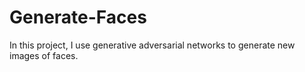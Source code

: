 # Generate-Faces
In this project, I use generative adversarial networks to generate new images of faces.
